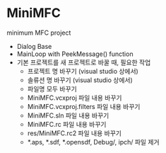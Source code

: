# MiniMFC
minimum MFC project

- Dialog Base
- MainLoop with PeekMessage() function
- 기본 프로젝트를 새 프로젝트로 바꿀 때, 필요한 작업
    - 프로젝트 명 바꾸기 (visual studio 상에서)
    - 솔류션 명 바꾸기 (visual studio 상에서)
    - 파일명 모두 바꾸기
    - MiniMFC.vcxproj 파일 내용 바꾸기
    - MiniMFC.vcxproj.filters 파일 내용 바꾸기
    - MiniMFC.sln 파일 내용 바꾸기
    - MiniMFC.rc 파일 내용 바꾸기
    - res/MiniMFC.rc2 파일 내용 바꾸기
    - *.aps, *.sdf, *.opensdf, Debug/, ipch/  파일 제거
